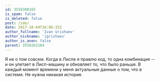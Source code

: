 ```yaml
---
id: 3550300165
is_spam: false
is_deleted: false
post: /ide/
date: 2017-10-04T16:06:25Z
author_fullname: 'Ivan Grishaev'
author_nickname: 'igrishaev'
author_is_anon: false
parent: 3550263184
---
```


<p>Я не о том совсем. Когда в Лиспе я правлю код, то одна комбинация -- и он улетает в Лисп-машину и обновляет то, что было раньше. В каждый момент времени у меня актуальные данные о том, что в системе. Не нужна никакая история.</p>
